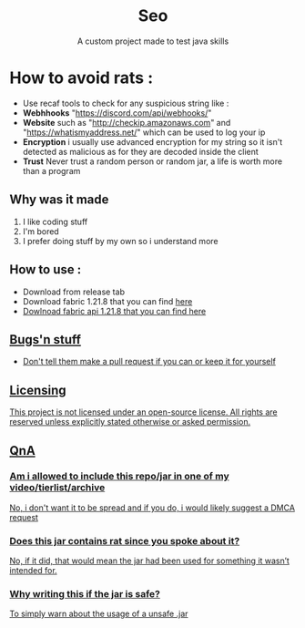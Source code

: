 <h1 align="center">Seo</h1>
<p align="center">A custom project made to test java skills</p>

# How to avoid rats :
- Use recaf tools to check for any suspicious string like :
- **Webhhooks** "https://discord.com/api/webhooks/"
- **Website** such as "http://checkip.amazonaws.com" and "https://whatismyaddress.net/" which can be used to log your ip
- **Encryption** i usually use advanced encryption for my string so it isn't detected as malicious as for they are decoded inside the client
- **Trust** Never trust a random person or random jar, a life is worth more than a program
  
## Why was it made 
<ol>
  <li>I like coding stuff</li>
  <li>I'm bored</li>
  <li>I prefer doing stuff by my own so i understand more</li>
</ol>  
  
## How to use :
- Download from release tab
- Download fabric 1.21.8 that you can find <a href="https://github.com/FabricMC">here
- Dowlnoad fabric api 1.21.8 that you can find <a href="https://modrinth.com/mod/fabric-api/versions">here

## Bugs'n stuff 
- Don't tell them make a pull request if you can or keep it for yourself 

## Licensing
This project is not licensed under an open-source license. All rights are reserved unless explicitly stated otherwise or asked permission.

## QnA
<h3>Am i allowed to include this repo/jar in one of my video/tierlist/archive</h3>
<p>No, i don't want it to be spread and if you do, i would likely suggest a DMCA request</p>
<h3>Does this jar contains rat since you spoke about it?</h3>
<p>No, if it did, that would mean the jar had been used for something it wasn’t intended for.</p>
<h3> Why writing this if the jar is safe?</h3>
<p>To simply warn about the usage of a unsafe .jar</p>

